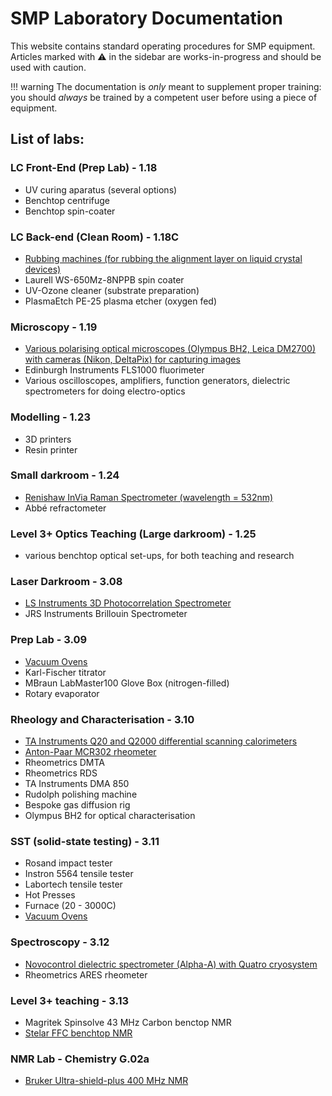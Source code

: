 SMP Laboratory Documentation
============================

This website contains standard operating procedures for SMP equipment. Articles marked with :warning: in the sidebar are works-in-progress and should be used with caution.

!!! warning 
    The documentation is *only* meant to supplement proper training: you should *always* be trained by a competent user before using a piece of equipment. 


## List of labs:

### LC Front-End (Prep Lab) - 1.18
- UV curing aparatus (several options)
- Benchtop centrifuge
- Benchtop spin-coater

### LC Back-end (Clean Room) - 1.18C
- [Rubbing machines (for rubbing the alignment layer on liquid crystal devices)](folium-rubbing.md) 
- Laurell WS-650Mz-8NPPB spin coater
- UV-Ozone cleaner (substrate preparation)
- PlasmaEtch PE-25 plasma etcher (oxygen fed)

### Microscopy - 1.19
- [Various polarising optical microscopes (Olympus BH2, Leica DM2700) with cameras (Nikon, DeltaPix) for capturing images](microscope.md)
- Edinburgh Instruments FLS1000 fluorimeter
- Various oscilloscopes, amplifiers, function generators, dielectric spectrometers for doing electro-optics  

### Modelling - 1.23
- 3D printers
- Resin printer

### Small darkroom - 1.24
- [Renishaw InVia Raman Spectrometer (wavelength = 532nm)](raman.md)
- Abbé refractometer

### Level 3+ Optics Teaching (Large darkroom) - 1.25
- various benchtop optical set-ups, for both teaching and research

### Laser Darkroom - 3.08
- [LS Instruments 3D Photocorrelation Spectrometer](dls.md)
- JRS Instruments Brillouin Spectrometer

### Prep Lab - 3.09
- [Vacuum Ovens](vacuum-ovens.md)
- Karl-Fischer titrator
- MBraun LabMaster100 Glove Box (nitrogen-filled)
- Rotary evaporator

### Rheology and Characterisation - 3.10
- [TA Instruments Q20 and Q2000 differential scanning calorimeters](dscQ20.md)
- [Anton-Paar MCR302 rheometer](anton-paar.md)
- Rheometrics DMTA
- Rheometrics RDS
- TA Instruments DMA 850
- Rudolph polishing machine
- Bespoke gas diffusion rig
- Olympus BH2 for optical characterisation

### SST (solid-state testing) - 3.11
- Rosand impact tester
- Instron 5564 tensile tester
- Labortech tensile tester
- Hot Presses
- Furnace (20 - 3000C)
- [Vacuum Ovens](vacuum-ovens.md)

### Spectroscopy - 3.12
- [Novocontrol dielectric spectrometer (Alpha-A) with Quatro cryosystem](novocontrol-dielectric.md) 
- Rheometrics ARES rheometer

### Level 3+ teaching - 3.13
- Magritek Spinsolve 43 MHz Carbon benctop NMR
- [Stelar FFC benchtop NMR](stelar-ffc.md)

### NMR Lab - Chemistry G.02a
- [Bruker Ultra-shield-plus 400 MHz NMR](bruker-nmr-diffusion.md)
<!-- # Welcome to MkDocs

For full documentation visit [mkdocs.org](https://www.mkdocs.org).

## Commands

* `mkdocs new [dir-name]` - Create a new project.
* `mkdocs serve` - Start the live-reloading docs server.
* `mkdocs build` - Build the documentation site.
* `mkdocs -h` - Print help message and exit.

## Project layout

    mkdocs.yml    # The configuration file.
    docs/
        index.md  # The documentation homepage.
        ...       # Other markdown pages, images and other files. -->
